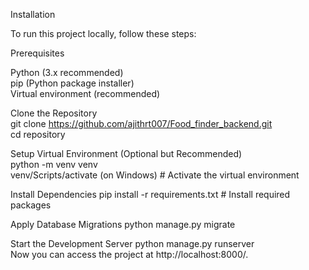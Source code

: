 Installation

To run this project locally, follow these steps:

Prerequisites

Python (3.x recommended)  
pip (Python package installer)  
Virtual environment (recommended)  

Clone the Repository  
git clone https://github.com/ajithrt007/Food_finder_backend.git  
cd repository

Setup Virtual Environment (Optional but Recommended)  
python -m venv venv  
venv/Scripts/activate (on Windows) # Activate the virtual environment  

Install Dependencies
pip install -r requirements.txt # Install required packages

Apply Database Migrations
python manage.py migrate

Start the Development Server
python manage.py runserver  
Now you can access the project at http://localhost:8000/.

